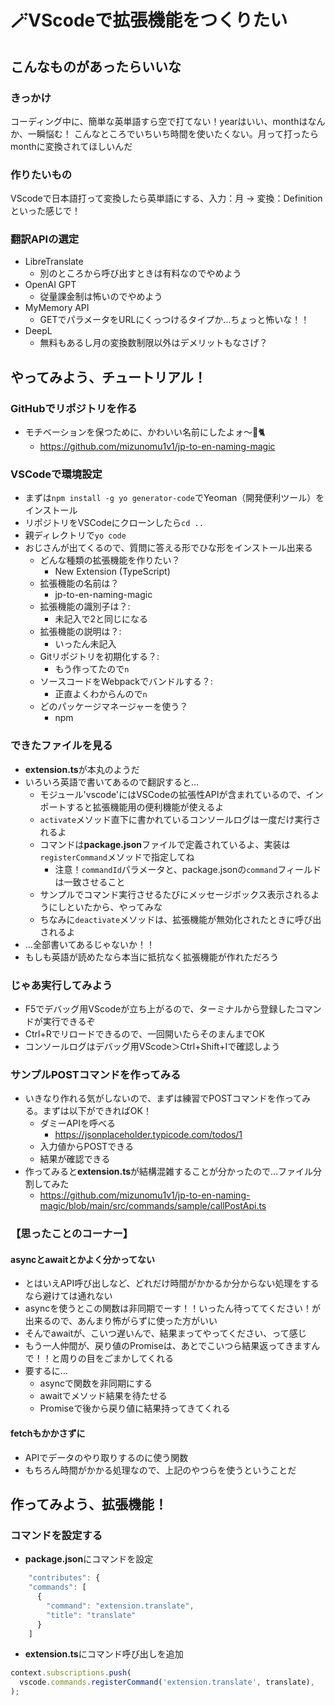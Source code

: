 # 🪄VScodeで拡張機能をつくりたい

## こんなものがあったらいいな

### きっかけ

コーディング中に、簡単な英単語すら空で打てない！yearはいい、monthはなんか、一瞬悩む！
こんなところでいちいち時間を使いたくない。月って打ったらmonthに変換されてほしいんだ

### 作りたいもの

VScodeで日本語打って変換したら英単語にする、入力：月 → 変換：Definitionといった感じで！

### 翻訳APIの選定

- LibreTranslate
  - 別のところから呼び出すときは有料なのでやめよう
- OpenAI GPT
  - 従量課金制は怖いのでやめよう
- MyMemory API
  - GETでパラメータをURLにくっつけるタイプか…ちょっと怖いな！！
- DeepL
  - 無料もあるし月の変換数制限以外はデメリットもなさげ？
 
## やってみよう、チュートリアル！

### GitHubでリポジトリを作る

- モチベーションを保つために、かわいい名前にしたよォ～🥰🐈 
  - https://github.com/mizunomu1v1/jp-to-en-naming-magic

### VSCodeで環境設定

- まずは`npm install -g yo generator-code`でYeoman（開発便利ツール）をインストール
- リポジトリをVSCodeにクローンしたら`cd ..`
- 親ディレクトリで`yo code`
- おじさんが出てくるので、質問に答える形でひな形をインストール出来る
  - どんな種類の拡張機能を作りたい？
    - New Extension (TypeScript)
  - 拡張機能の名前は？
    -  jp-to-en-naming-magic
  - 拡張機能の識別子は？:
    - 未記入で2と同じになる
  - 拡張機能の説明は？:
    - いったん未記入
  - Gitリポジトリを初期化する？:
    - もう作ってたので`n`
  - ソースコードをWebpackでバンドルする？:
    - 正直よくわからんので`n`
  - どのパッケージマネージャーを使う？
    - npm

### できたファイルを見る

- **extension.ts**が本丸のようだ
- いろいろ英語で書いてあるので翻訳すると…
  - モジュール'vscode'にはVSCodeの拡張性APIが含まれているので、インポートすると拡張機能用の便利機能が使えるよ
  - `activate`メソッド直下に書かれているコンソールログは一度だけ実行されるよ
  - コマンドは**package.json**ファイルで定義されているよ、実装は`registerCommand`メソッドで指定してね
    - 注意！`commandId`パラメータと、package.jsonの`command`フィールドは一致させること
  - サンプルでコマンド実行させるたびにメッセージボックス表示されるようにしといたから、やってみな
  - ちなみに`deactivate`メソッドは、拡張機能が無効化されたときに呼び出されるよ
- …全部書いてあるじゃないか！！
- もしも英語が読めたなら本当に抵抗なく拡張機能が作れただろう
 
### じゃあ実行してみよう

- F5でデバッグ用VScodeが立ち上がるので、ターミナルから登録したコマンドが実行できるぞ
- Ctrl+Rでリロードできるので、一回開いたらそのまんまでOK
- コンソールログはデバッグ用VScode＞Ctrl+Shift+Iで確認しよう

### サンプルPOSTコマンドを作ってみる

- いきなり作れる気がしないので、まずは練習でPOSTコマンドを作ってみる。まずは以下ができればOK！
  - ダミーAPIを呼べる
    - https://jsonplaceholder.typicode.com/todos/1
  - 入力値からPOSTできる
  - 結果が確認できる
- 作ってみると**extension.ts**が結構混雑することが分かったので…ファイル分割してみた
  - https://github.com/mizunomu1v1/jp-to-en-naming-magic/blob/main/src/commands/sample/callPostApi.ts


### 【思ったことのコーナー】

#### asyncとawaitとかよく分かってない

- とはいえAPI呼び出しなど、どれだけ時間がかかるか分からない処理をするなら避けては通れない
- asyncを使うとこの関数は非同期でーす！！いったん待っててください！が出来るので、あんまり怖がらずに使った方がいい
- そんでawaitが、こいつ遅いんで、結果まってやってください、って感じ
- もう一人仲間が、戻り値のPromiseは、あとでこいつら結果返ってきますんで！！と周りの目をごまかしてくれる
- 要するに…
  - asyncで関数を非同期にする
  - awaitでメソッド結果を待たせる
  - Promiseで後から戻り値に結果持ってきてくれる


#### fetchもかかさずに

- APIでデータのやり取りするのに使う関数
- もちろん時間がかかる処理なので、上記のやつらを使うということだ

## 作ってみよう、拡張機能！

### コマンドを設定する

- **package.json**にコマンドを設定

```ts
    "contributes": {
    "commands": [
      {
        "command": "extension.translate",
        "title": "translate"
      }
    ]
```

  - **extension.ts**にコマンド呼び出しを追加
 
  ```ts
  context.subscriptions.push(
    vscode.commands.registerCommand('extension.translate', translate),
  );
```
